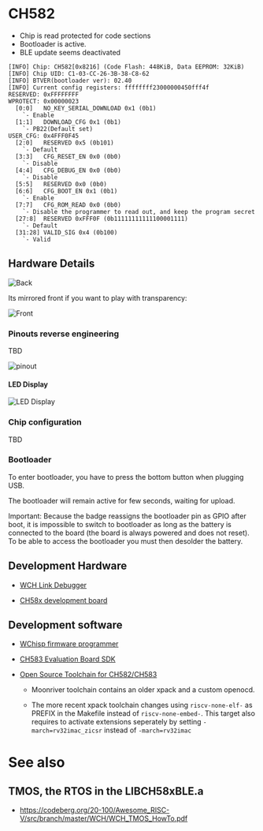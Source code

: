 # CH582

* Chip is read protected for code sections
* Bootloader is active.
* BLE update seems deactivated
```
[INFO] Chip: CH582[0x8216] (Code Flash: 448KiB, Data EEPROM: 32KiB)
[INFO] Chip UID: C1-03-CC-26-3B-38-C8-62
[INFO] BTVER(bootloader ver): 02.40
[INFO] Current config registers: ffffffff23000000450fff4f
RESERVED: 0xFFFFFFFF
WPROTECT: 0x00000023
  [0:0]   NO_KEY_SERIAL_DOWNLOAD 0x1 (0b1)
    `- Enable
  [1:1]   DOWNLOAD_CFG 0x1 (0b1)
    `- PB22(Default set)
USER_CFG: 0x4FFF0F45
  [2:0]   RESERVED 0x5 (0b101)
    `- Default
  [3:3]   CFG_RESET_EN 0x0 (0b0)
    `- Disable
  [4:4]   CFG_DEBUG_EN 0x0 (0b0)
    `- Disable
  [5:5]   RESERVED 0x0 (0b0)
  [6:6]   CFG_BOOT_EN 0x1 (0b1)
    `- Enable
  [7:7]   CFG_ROM_READ 0x0 (0b0)
    `- Disable the programmer to read out, and keep the program secret
  [27:8]  RESERVED 0xFFF0F (0b11111111111100001111)
    `- Default
  [31:28] VALID_SIG 0x4 (0b100)
    `- Valid
```
## Hardware Details

![Back](assets/badge_ch582_back.png)

Its mirrored front if you want to play with transparency:

![Front](assets/badge_ch582_front_mirror.png)

### Pinouts reverse engineering

TBD

![pinout](assets/ch582.png)

#### LED Display

![LED Display](assets/ch582_leds.jpg)

### Chip configuration

TBD

### Bootloader

To enter bootloader, you have to press the bottom button when plugging USB.

The bootloader will remain active for few seconds, waiting for upload.

Important: Because the badge reassigns the bootloader pin as GPIO after boot,
it is impossible to switch to bootloader as long as the battery is connected
to the board (the board is always powered and does not reset). To be able to
access the bootloader you must then desolder the battery.

## Development Hardware

* [WCH Link Debugger](https://www.aliexpress.us/item/3256803507003815.html)

* [CH58x development board](https://www.aliexpress.us/item/3256805118564658.html)

## Development software

* [WChisp firmware programmer](https://github.com/ch32-rs/wchisp)

* [CH583 Evaluation Board SDK](https://github.com/openwch/ch583)

* [Open Source Toolchain for CH582/CH583](https://github.com/cjacker/opensource-toolchain-ch32v)
  
  * Moonriver toolchain contains an older xpack and a custom openocd.

  * The more recent xpack toolchain changes using `riscv-none-elf-` as PREFIX in the Makefile instead of `riscv-none-embed-`. This target also requires to activate extensions seperately by setting `-march=rv32imac_zicsr` instead of `-march=rv32imac`

# See also

## TMOS, the RTOS in the LIBCH58xBLE.a

- https://codeberg.org/20-100/Awesome_RISC-V/src/branch/master/WCH/WCH_TMOS_HowTo.pdf
